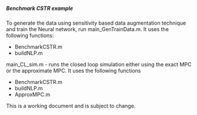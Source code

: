 ##### Benchmark CSTR example

To generate the data using sensitivity based data augmentation technique and train the Neural network, run main_GenTrainData.m. It uses the following functions:
* BenchmarkCSTR.m
* buildNLP.m

main_CL_sim.m - runs the closed loop simulation either using the exact MPC or the approximate MPC. It uses the following functions
* BenchmarkCSTR.m
* buildNLP.m
* ApproxMPC.m 


This is a working document and is subject to change. 
